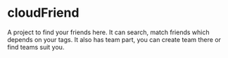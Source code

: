# cloudFriend
A project to find your friends here. It can search, match friends which depends on your tags. It also has team part, you can create team there or find teams suit you.
